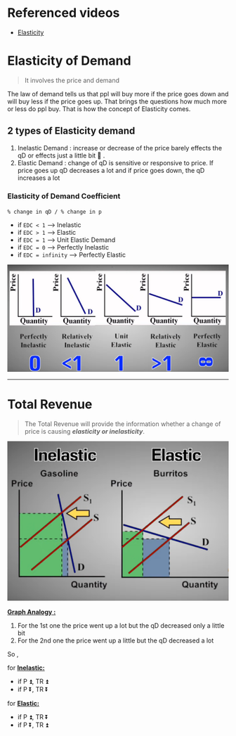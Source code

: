 # Referenced videos

- [Elasticity](https://www.youtube.com/watch?v=HHcblIxiAAk)

# Elasticity of Demand

> It involves the price and demand

The law of demand tells us that ppl will buy more if the price goes down and will buy less if the price goes up. That brings the questions how much more or less do ppl buy. That is how the concept of Elasticity comes.

## 2 types of Elasticity demand

1. Inelastic Demand : increase or decrease of the price barely effects the qD or effects just a little bit 🤌 .
2. Elastic Demand : change of qD is sensitive or responsive to price. If price goes up qD decreases a lot and if price goes down, the qD increases a lot

### Elasticity of Demand Coefficient

`% change in qD / % change in p`

- if `EDC < 1` --> Inelastic
- if `EDC > 1` --> Elastic
- if `EDC = 1` --> Unit Elastic Demand
- if `EDC = 0` --> Perfectly Inelastic
- if `EDC = infinity` --> Perfectly Elastic

![Elasticity](./img/elasticity.png)

---

# Total Revenue

> The Total Revenue will provide the information whether a change of price is causing **_elasticity or inelasticity_**.

![Elasticity](./img/elasticity2.png)

<u>**Graph Analogy :**</u>

1. For the 1st one the price went up a lot but the qD decreased only a little bit
2. For the 2nd one the price went up a little but the qD decreased a lot

So ,

for <u>**Inelastic:**</u>

- if P ⏫, TR ⏫
- if P ⏬, TR ⏬

for <u>**Elastic:**</u>

- if P ⏫, TR ⏬
- if P ⏬, TR ⏫
